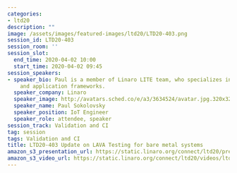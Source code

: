 ```yaml
---
categories:
- ltd20
description: ""
image: /assets/images/featured-images/ltd20/LTD20-403.png
session_id: LTD20-403
session_room: ''
session_slot:
  end_time: 2020-04-02 10:00
  start_time: 2020-04-02 09:45
session_speakers:
- speaker_bio: Paul is a member of Linaro LITE team, who specializes in networking
    and application frameworks.
  speaker_company: Linaro
  speaker_image: http://avatars.sched.co/e/a3/3634524/avatar.jpg.320x320px.jpg?857
  speaker_name: Paul Sokolovsky
  speaker_position: IoT Engineer
  speaker_role: attendee, speaker
session_track: Validation and CI
tag: session
tags: Validation and CI
title: LTD20-403 Update on LAVA Testing for bare metal systems
amazon_s3_presentation_url: https://static.linaro.org/connect/ltd20/presentations/LTD20-403-0.pdf
amazon_s3_video_url: https://static.linaro.org/connect/ltd20/videos/ltd20-403.mp4
---
```

